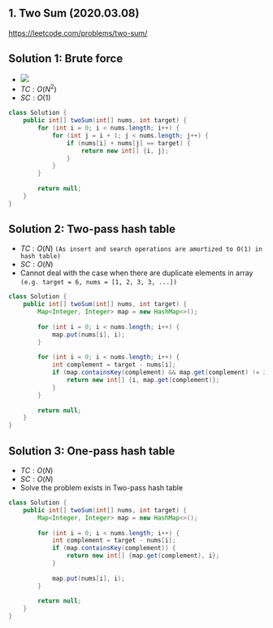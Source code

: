 ## 1. Two Sum (2020.03.08)

https://leetcode.com/problems/two-sum/

## Solution 1: Brute force

- ![](http://latex.codecogs.com/gif.latex?\\TC:O(N^2))
- $TC:O(N^2)$
- $SC:O(1)$

```java
class Solution {
    public int[] twoSum(int[] nums, int target) {
        for (int i = 0; i < nums.length; i++) {
            for (int j = i + 1; j < nums.length; j++) {
                if (nums[i] + nums[j] == target) {
                    return new int[] {i, j};
                }
            }
        }
        
        return null;
    }
}
```

## Solution 2: Two-pass hash table

- $TC: O(N)$ `(As insert and search operations are amortized to O(1) in hash table)`
- $SC:O(N)$
- Cannot deal with the case when there are duplicate elements in array `(e.g. target = 6, nums = [1, 2, 3, 3, ...])`

```java
class Solution {
    public int[] twoSum(int[] nums, int target) {
        Map<Integer, Integer> map = new HashMap<>();
        
        for (int i = 0; i < nums.length; i++) {
            map.put(nums[i], i);
        }
        
        for (int i = 0; i < nums.length; i++) {
            int complement = target - nums[i];
            if (map.containsKey(complement) && map.get(complement) != i) {
                return new int[] {i, map.get(complement)};
            }
        }
        
        return null;
    }
}
```


## Solution 3: One-pass hash table

- $TC:O(N)$
- $SC:O(N)$
- Solve the problem exists in Two-pass hash table

```java
class Solution {
    public int[] twoSum(int[] nums, int target) {
        Map<Integer, Integer> map = new HashMap<>();
        
        for (int i = 0; i < nums.length; i++) {
            int complement = target - nums[i];
            if (map.containsKey(complement)) {
                return new int[] {map.get(complement), i};
            }
            
            map.put(nums[i], i);
        }
        
        return null;
    }
}
```
